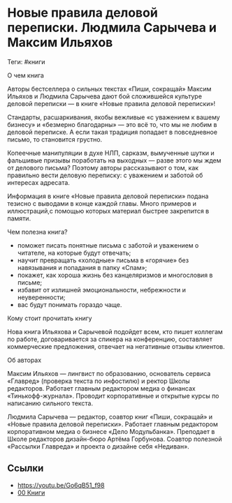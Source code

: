 # Новые правила деловой переписки. Людмила Сарычева и Максим Ильяхов

Теги: #книги 

О чем книга

Авторы бестселлера о сильных текстах «Пиши, сокращай» Максим Ильяхов и Людмила Сарычева дают бой сложившейся культуре деловой переписки — в книге «Новые правила деловой переписки»!

Стандарты, расшаркивания, якобы вежливые «с уважением к вашему бизнесу» и «безмерно благодарны» — это всё то, что мы не любим в деловой переписке. А если такая традиция попадает в повседневное письмо, то становится грустно.

Копеечные манипуляции в духе НЛП, сарказм, вымученные шутки и фальшивые призывы поработать на выходных — разве этого мы ждем от делового письма? Поэтому авторы рассказывают о том, как правильно вести деловую переписку: с уважением и заботой об интересах адресата.

Информация в книге «Новые правила деловой переписки» подана тезисно с выводами в конце каждой главы. Много примеров и иллюстраций,с помощью которых материал быстрее закрепится в памяти.

Чем полезна книга?
- поможет писать понятные письма с заботой и уважением о читателе, на которые будут отвечать;
- научит превращать «холодные» письма в «горячие» без навязывания и попадания в папку «Спам»;
- покажет, как хороша жизнь без канцеляризмов и многословия в письме;
- избавит от излишней эмоциональности, небрежности и неуверенности;
- вас будут понимать гораздо чаще.

Кому стоит прочитать книгу

Нова книга Ильяхова и Сарычевой подойдет всем, кто пишет коллегам по работе, договаривается за спикера на конференцию, составляет коммерческие предложения, отвечает на негативные отзывы клиентов.

Об авторах

Максим Ильяхов — лингвист по образованию, основатель сервиса «Главред» (проверка текста по инфостилю) и ректор Школы редакторов. Работает главным редактором медиа о финансах «Тинькофф-журнала». Проводит корпоративные и открытые курсы по написанию сильного текста.

Людмила Сарычева — редактор, соавтор книг «Пиши, сокращай» и «Новые правила деловой переписки». Работает главным редактором корпоративном медиа о бизнесе «Дело Модульбанка». Преподает в Школе редакторов дизайн-бюро Артёма Горбунова. Соавтор полезной «Рассылки Главреда» и проекта о дизайне себя «Недиван».

## Ссылки

* https://youtu.be/Go6qB51_f98
* [00 Книги](00%20%D0%9A%D0%BD%D0%B8%D0%B3%D0%B8.md)